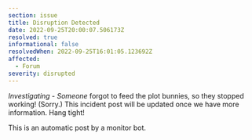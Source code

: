 ```yaml
---
section: issue
title: Disruption Detected
date: 2022-09-25T20:00:07.506173Z
resolved: true
informational: false
resolvedWhen: 2022-09-25T16:01:05.123692Z
affected:
  - Forum
severity: disrupted
---
```

*Investigating* - _Someone_ forgot to feed the plot bunnies, so they stopped working! (Sorry.) This incident post will be updated once we have more information. Hang tight!

This is an automatic post by a monitor bot.
        